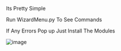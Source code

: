 Its Pretty Simple


Run WizardMenu.py To See Commands 

If Any Errors Pop up Just Install The Modules 



![image](https://github.com/user-attachments/assets/fccf6ac1-3022-4665-8a01-a275d18f5f16)

